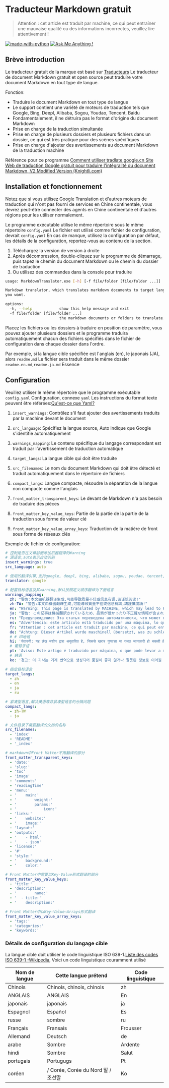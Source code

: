 # Traducteur Markdown gratuit

> Attention : cet article est traduit par machine, ce qui peut entraîner une mauvaise qualité ou des informations incorrectes, veuillez lire attentivement !


[![made-with-python](https://img.shields.io/badge/Made%20with-Python-1f425f.svg)](https://www.python.org/)
[![Ask Me Anything !](https://img.shields.io/badge/Ask%20me-anything-1abc9c.svg)](https://GitHub.com/Naereen/ama)

## Brève introduction

Le traducteur gratuit de la marque est basé sur [Traducteurs](https://github.com/UlionTse/translators) Le traducteur de document Markdown gratuit et open source peut traduire votre document Markdown en tout type de langue.

Fonction:

- Traduire le document Markdown en tout type de langue
- Le support contient une variété de moteurs de traduction tels que Google, Bing, Deepl, Alibaba, Sogou, Youdao, Tencent, Baidu
- Fondamentalement, il ne détruira pas le format d'origine du document Markdown
- Prise en charge de la traduction simultanée
- Prise en charge de plusieurs dossiers et plusieurs fichiers dans un dossier, ce qui est très pratique pour des scènes spécifiques
- Prise en charge d'ajouter des avertissements au document Markdown de la traduction machine

Référence pour ce programme [Comment utiliser tradlate.google.cn Site Web de traduction Google gratuit pour traduire l'intégralité du document Markdown, V2 Modified Version (Knightli.com)](https://www.knightli.com/zh-tw/2022/04/24/免費-google-翻譯-整篇-markdown-文檔-修改版/)

## Installation et fonctionnement

Notez que si vous utilisez Google Translation et d'autres moteurs de traduction qui n'ont pas fourni de services en Chine continentale, vous devrez peut-être connecter des agents en Chine continentale et d'autres régions pour les utiliser normalement.

Le programme exécutable utilise le même répertoire sous le même répertoire `config.yaml` Le fichier est utilisé comme fichier de configuration, devrait `config.yaml` En cas de manque, utilisez la configuration par défaut, les détails de la configuration, reportez-vous au contenu de la section.

1. Téléchargez la version de version à droite
2. Après décompression, double-cliquez sur le programme de démarrage, puis tapez le chemin du document Markdown ou le chemin du dossier de traduction
3. Ou utilisez des commandes dans la console pour traduire

```bash
usage: MarkdownTranslator.exe [-h] [-f file/folder [file/folder ...]]

Markdown translator, which translates markdown documents to target languages
you want.

options:
  -h, --help            show this help message and exit
  -f file/folder [file/folder ...]
                        the markdown documents or folders to translate.
```

Placez les fichiers ou les dossiers à traduire en position de paramètre, vous pouvez ajouter plusieurs dossiers et le programme traduira automatiquement chacun des fichiers spécifiés dans le fichier de configuration dans chaque dossier dans l'ordre.

Par exemple, si la langue cible spécifiée est l'anglais (en), le japonais (JA), alors `readme.md` Le fichier sera traduit dans le même dossier `readme.en.md`,`readme.ja.md` Essence

## Configuration

Veuillez utiliser le même répertoire que le programme exécutable `config.yaml` Configuration, connexe `yaml` Les instructions du format texte peuvent être référées:[Qu'est-ce que Yaml?](https://www.redhat.com/en/topics/automation/what-is-yaml)

1. `insert_warnings`: Contrôlez s'il faut ajouter des avertissements traduits par la machine devant le document

2. `src_language`: Spécifiez la langue source, Auto indique que Google s'identifie automatiquement

3. `warnings_mapping`: Le contenu spécifique du langage correspondant est traduit par l'avertissement de traduction automatique

4. `target_langs`: La langue cible qui doit être traduite

5. `src_filenames`: Le nom du document Markdown qui doit être détecté et traduit automatiquement dans le répertoire de fichiers

6. `compact_langs`: Langue compacte, résoudre la séparation de la langue non compacte comme l'anglais

7. `front_matter_transparent_keys`: Le devant de Markdown n'a pas besoin de traduire des pièces

8. `front_matter_key_value_keys`: Partie de la partie de la partie de la traduction sous forme de valeur clé

9. `front_matter_key_value_array_keys`: Traduction de la matière de front sous forme de réseaux clés

Exemple de fichier de configuration:

```yaml
# 控制是否在文章前面添加机器翻译的Warning
# 源语言,auto表示自动识别
insert_warnings: true
src_language: auto

# 使用的翻译引擎,支持google, deepl, bing, alibaba, sogou, youdao, tencent, baidu等翻译引擎
translator: google

# 配置目标语言及其warning,默认按照定义顺序翻译为下面语言
warnings_mapping:
  zh: "警告:本文由机器翻译生成,可能导致质量不佳或信息有误,请谨慎阅读!"
  zh-TW: "警告:本文由機器翻譯生成,可能導致質量不佳或信息有誤,請謹慎閱讀!"
  en: "Warning: This page is translated by MACHINE, which may lead to POOR QUALITY or INCORRECT INFORMATION, please read with CAUTION!"
  ja: "警告: この記事は機械翻訳されているため、品質が低かったり不正確な情報が含まれる可能性があります。よくお読みください。"
  ru: "Предупреждение: Эта статья переведена автоматически, что может привести к некачественной или неверной информации, пожалуйста, внимательно прочитайте!"
  es: "Advertencia: este artículo está traducido por una máquina, lo que puede dar lugar a una mala calidad o información incorrecta. ¡Lea atentamente!"
  fr: "Attention : cet article est traduit par machine, ce qui peut entraîner une mauvaise qualité ou des informations incorrectes, veuillez lire attentivement !"
  de: "Achtung: Dieser Artikel wurde maschinell übersetzt, was zu schlechter Qualität oder falschen Informationen führen kann, bitte sorgfältig lesen!"
  # # 印地语
  hi: 'चेतावनी: यह लेख मशीन द्वारा अनुवादित है, जिससे खराब गुणवत्ता या गलत जानकारी हो सकती है, कृपया ध्यान से पढ़ें!'
  # 葡萄牙语
  pt: 'Aviso: Este artigo é traduzido por máquina, o que pode levar a má qualidade ou informações incorretas, leia com atenção!'
  # 韩语
  ko: '경고: 이 기사는 기계 번역으로 생성되어 품질이 좋지 않거나 잘못된 정보로 이어질 수 있으므로 주의 깊게 읽으십시오!'

# 指定目标语言
target_langs:
  - zh
  - en
  - ja
  - ru

# 紧凑型语言,解决英语等非紧凑型语言的分隔问题
compact_langs:
  - zh-TW
  - ja

# 文件目录下需要翻译的文档的名称
src_filenames:
  - 'index'
  - 'README'
  - '_index'

# markdown中Front Matter不用翻译的部分
front_matter_transparent_keys:
  - 'date:'
  - 'slug:'
  - 'toc'
  - 'image'
  - 'comments'
  - 'readingTime'
  - 'menu:'
  - '    main:'
  - '        weight:'
  - '        params:'
  - '            icon:'
  - 'links:'
  - '    website:'
  - '    image:'
  - 'layout:'
  - 'outputs:'
  - '    - html'
  - '    - json'
  - 'license:'
  - '#'
  - 'style:'
  - '    background:'
  - '    color:'

# Front Matter中需要以Key-Value形式翻译的部分
front_matter_key_value_keys:
  - 'title:'
  - 'description:'
  - '        name:'
  - '  - title:'
  - '    description:'

# Front Matter中以Key-Value—Arrays形式翻译
front_matter_key_value_array_keys:
  - 'tags:'
  - 'categories:'
  - 'keywords:'
```

### Détails de configuration du langage cible

La langue cible doit utiliser le code linguistique ISO 639-1.[Liste des codes ISO 639-1 -Wikipedia](https://en.wikipedia.org/wiki/List_of_ISO_639-1_codes), Voici un code linguistique couramment utilisé

|Nom de langue|Cette langue prétend|Code linguistique|
| ---------- | ------------------------------ | -------- |
|Chinois|Chinois, chinois, chinois|zh|
|ANGLAIS|ANGLAIS|En|
|japonais|japonais|ja|
|Espagnol|Español|Es|
|russe|sombre|ru|
|Français|Fransais|Frousser|
|Allemand|Deutsch|de|
|arabe|Sombre|Ardente|
|hindi|Sombre|Salut|
|portugais|Portugugs|Pt|
|coréen|/ Corée, Corée du Nord 말 / 조선말|Ko|